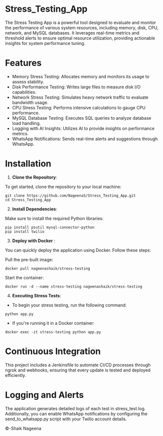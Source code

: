  # Stress_Testing_App

The Stress Testing App is a powerful tool designed to evaluate and monitor the performance of various system resources, including memory, disk, CPU, network, and MySQL databases. It leverages real-time metrics and threshold alerts to ensure optimal resource utilization, providing actionable insights for system performance tuning.
# Features
- Memory Stress Testing: Allocates memory and monitors its usage to assess stability.
- Disk Performance Testing: Writes large files to measure disk I/O capabilities.
- Network Stress Testing: Simulates heavy network traffic to evaluate bandwidth usage.
- CPU Stress Testing: Performs intensive calculations to gauge CPU performance.
- MySQL Database Testing: Executes SQL queries to analyze database load handling.
- Logging with AI Insights: Utilizes AI to provide insights on performance metrics.
- WhatsApp Notifications: Sends real-time alerts and suggestions through WhatsApp.

# Installation
1. **Clone the Repository**:

To get started, clone the repository to your local machine:
```
git clone https://github.com/NageenaS/Stress_Testing_App.git
cd Stress_Testing_App
```
2. **Install Dependencies**:

Make sure to install the required Python libraries:
```
pip install psutil mysql-connector-python
pip install twilio
```
3. **Deploy with Docker** :

You can quickly deploy the application using Docker. Follow these steps:

Pull the pre-built image:

```
docker pull nageenashaik/stress-testing
```
Start the container:
```
docker run -d --name stress-testing nageenashaik/stress-testing
```
4. **Executing Stress Tests**:
- To begin your stress testing, run the following command:
```
python app.py
```
- If you're running it in a Docker container:
```
docker exec -it stress-testing python app.py
```

# Continuous Integration
This project includes a Jenkinsfile to automate CI/CD processes through ngrok and webhooks, ensuring that every update is tested and deployed efficiently.


# Logging and Alerts
The application generates detailed logs of each test in stress_test.log. Additionally, you can enable WhatsApp notifications by configuring the send_to_whatsapp.py script with your Twilio account details.


&copy;-Shaik Nageena

